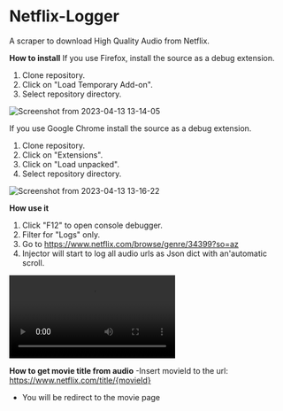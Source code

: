 # Netflix-Logger
A scraper to download High Quality Audio from Netflix.

**How to install**
If you use Firefox, install the source as a debug extension.
1. Clone repository.
2. Click on "Load Temporary Add-on".
3. Select repository directory.

![Screenshot from 2023-04-13 13-14-05](https://user-images.githubusercontent.com/94486728/231741939-33f0a409-68c2-4e58-93b1-d73665365774.png)

If you use Google Chrome install the source as a debug extension.
1. Clone repository.
2. Click on "Extensions".
3. Click on "Load unpacked".
4. Select repository directory.

![Screenshot from 2023-04-13 13-16-22](https://user-images.githubusercontent.com/94486728/231742512-d13cccac-19f4-418e-8d13-0be90fe5b754.png)


**How use it**
1. Click "F12" to open console debugger.
2. Filter for "Logs" only.
3. Go to https://www.netflix.com/browse/genre/34399?so=az
4. Injector will start to log all audio urls as Json dict with an'automatic scroll.

![Example video](https://user-images.githubusercontent.com/94486728/231744829-7f6e6419-a8b9-4f28-bda9-ace6c3f597d5.mp4)


**How to get movie title from audio**
-Insert movieId to the url:
    https://www.netflix.com/title/{movieId}
- You will be redirect to the movie page
